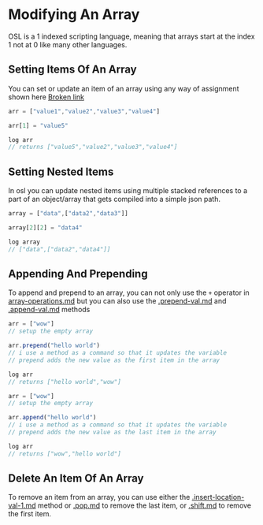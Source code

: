 # Modifying An Array

OSL is a 1 indexed scripting language, meaning that arrays start at the index 1 not at 0 like many other languages.

## Setting Items Of An Array

You can set or update an item of an array using any way of assignment shown here [Broken link](broken-reference "mention")

```javascript
arr = ["value1","value2","value3","value4"]

arr[1] = "value5"

log arr
// returns ["value5","value2","value3","value4"]
```

## Setting Nested Items

In osl you can update nested items using multiple stacked references to a part of an object/array that gets compiled into a simple json path.

```javascript
array = ["data",["data2","data3"]]

array[2][2] = "data4"

log array
// ["data",["data2","data4"]]
```

## Appending And Prepending

To append and prepend to an array, you can not only use the `+` operator in [array-operations.md](../operators/array-operations.md "mention") but you can also use the [.prepend-val.md](../methods/utilities/.prepend-val.md "mention") and [.append-val.md](../methods/utilities/.append-val.md "mention") methods

```javascript
arr = ["wow"]
// setup the empty array

arr.prepend("hello world")
// i use a method as a command so that it updates the variable
// prepend adds the new value as the first item in the array

log arr
// returns ["hello world","wow"]
```

```javascript
arr = ["wow"]
// setup the empty array

arr.append("hello world")
// i use a method as a command so that it updates the variable
// prepend adds the new value as the last item in the array

log arr
// returns ["wow","hello world"]
```

## Delete An Item Of An Array

To remove an item from an array, you can use either the [.insert-location-val-1.md](../methods/utilities/.insert-location-val-1.md "mention") method or [.pop.md](../methods/json/arrays/.pop.md "mention") to remove the last item, or [.shift.md](../methods/json/arrays/.shift.md "mention") to remove the first item.
